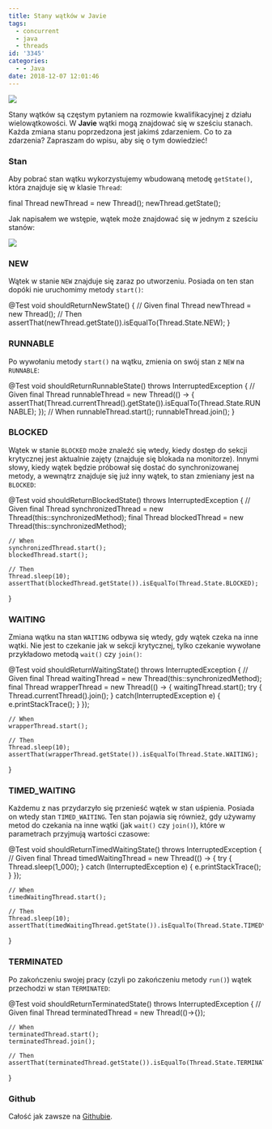 ```yaml
---
title: Stany wątków w Javie
tags:
  - concurrent
  - java
  - threads
id: '3345'
categories:
  - - Java
date: 2018-12-07 12:01:46
---
```


![](http://codecouple.pl/wp-content/uploads/2017/02/java-logo.png)

Stany wątków są częstym pytaniem na rozmowie kwalifikacyjnej z działu wielowątkowości. W **Javie** wątki mogą znajdować się w sześciu stanach. Każda zmiana stanu poprzedzona jest jakimś zdarzeniem. Co to za zdarzenia? Zapraszam do wpisu, aby się o tym dowiedzieć!
<!-- more -->
### Stan

Aby pobrać stan wątku wykorzystujemy wbudowaną metodę `getState()`, która znajduje się w klasie `Thread`:

final Thread newThread = new Thread();
newThread.getState();

Jak napisałem we wstępie, wątek może znajdować się w jednym z sześciu stanów:

![](http://codecouple.pl/wp-content/uploads/2018/11/Screen-Shot-2018-11-14-at-12.39.37-1024x281.png)

### NEW

Wątek w stanie `NEW` znajduje się zaraz po utworzeniu. Posiada on ten stan dopóki nie uruchomimy metody `start()`:

@Test
void shouldReturnNewState() {
    // Given
    final Thread newThread = new Thread();
    // Then
    assertThat(newThread.getState()).isEqualTo(Thread.State.NEW);
}

### RUNNABLE

Po wywołaniu metody `start()` na wątku, zmienia on swój stan z `NEW` na `RUNNABLE`:

@Test
void shouldReturnRunnableState() throws InterruptedException {
    // Given
    final Thread runnableThread = new Thread(() -> {
        assertThat(Thread.currentThread().getState()).isEqualTo(Thread.State.RUNNABLE);
    });
    // When
    runnableThread.start();
    runnableThread.join();
}

### BLOCKED

Wątek w stanie `BLOCKED` może znaleźć się wtedy, kiedy dostęp do sekcji krytycznej jest aktualnie zajęty (znajduje się blokada na monitorze). Innymi słowy, kiedy wątek będzie próbował się dostać do synchronizowanej metody, a wewnątrz znajduje się już inny wątek, to stan zmieniany jest na `BLOCKED`:

@Test
void shouldReturnBlockedState() throws InterruptedException {
    // Given
    final Thread synchronizedThread = new Thread(this::synchronizedMethod);
    final Thread blockedThread = new Thread(this::synchronizedMethod);

    // When
    synchronizedThread.start();
    blockedThread.start();

    // Then
    Thread.sleep(10);
    assertThat(blockedThread.getState()).isEqualTo(Thread.State.BLOCKED);
}

### WAITING

Zmiana wątku na stan `WAITING` odbywa się wtedy, gdy wątek czeka na inne wątki. Nie jest to czekanie jak w sekcji krytycznej, tylko czekanie wywołane przykładowo metodą `wait()` czy `join()`:

@Test
void shouldReturnWaitingState() throws InterruptedException {
    // Given
    final Thread waitingThread = new Thread(this::synchronizedMethod);
    final Thread wrapperThread = new Thread(() -> {
        waitingThread.start();
        try {
            Thread.currentThread().join();
        } catch(InterruptedException e) {
            e.printStackTrace();
        }
    });

    // When
    wrapperThread.start();

    // Then
    Thread.sleep(10);
    assertThat(wrapperThread.getState()).isEqualTo(Thread.State.WAITING);
}

### TIMED\_WAITING

Każdemu z nas przydarzyło się przenieść wątek w stan uśpienia. Posiada on wtedy stan `TIMED_WAITING`. Ten stan pojawia się również, gdy używamy metod do czekania na inne wątki (jak `wait()` czy `join()`), które w parametrach przyjmują wartości czasowe:

@Test
void shouldReturnTimedWaitingState() throws InterruptedException {
    // Given
    final Thread timedWaitingThread = new Thread(() -> {
        try {
            Thread.sleep(1\_000);
        } catch (InterruptedException e) {
            e.printStackTrace();
        }
    });

    // When
    timedWaitingThread.start();

    // Then
    Thread.sleep(10);
    assertThat(timedWaitingThread.getState()).isEqualTo(Thread.State.TIMED\_WAITING);
}

### TERMINATED

Po zakończeniu swojej pracy (czyli po zakończeniu metody `run()`) wątek przechodzi w stan `TERMINATED`:

@Test
void shouldReturnTerminatedState() throws InterruptedException {
    // Given
    final Thread terminatedThread = new Thread(()->{});

    // When
    terminatedThread.start();
    terminatedThread.join();

    // Then
    assertThat(terminatedThread.getState()).isEqualTo(Thread.State.TERMINATED);
}

### Github

Całość jak zawsze na [Githubie](https://github.com/kchrusciel/CodeCouple/tree/master/ThreadState).